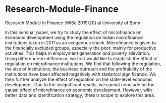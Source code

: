 # Research-Module-Finance
Research Module in Finance (WiSe 2019/20) at University of Bonn

In this seminar paper, we try to study the effect of microfinance on economic development using the regulation on Indian microfinance institutions taken in 2011 as an exogenous shock. Microfinance is given to the financially excluded groups, especially the poor, mainly for productive activities. This helps in employment generation and poverty alleviation. Using difference-in-difference, we first would like to establish the effect of regulation on microfinance institutions. We find that following the regulation, the size of institutions, the business outreach and the profitability of the institutions have been affected negatively with statistical significance. We then further analyze the effect of regulation on the state-level economic development. Due to the insignificant results, we cannot conclude on the causal effect of microfinance on economic development. However, with better data and identification strategy, there is scope to explore this area.
